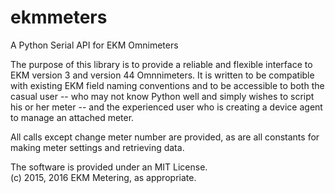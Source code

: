 # ekmmeters
A Python Serial API for EKM Omnimeters

The purpose of this library is to provide a reliable and flexible interface
to EKM version 3 and version 44 Omnnimeters.  It is written to be compatible with existing
EKM field naming conventions and to be accessible to both the casual user --
who may not know Python well and simply wishes to script his or her meter --
and the experienced user who is creating a device agent to manage an
attached meter.

All calls except change meter number are provided, as are all constants for making meter
settings and retrieving data.

The software is provided under an MIT License.  
(c) 2015, 2016 EKM Metering, as appropriate.
